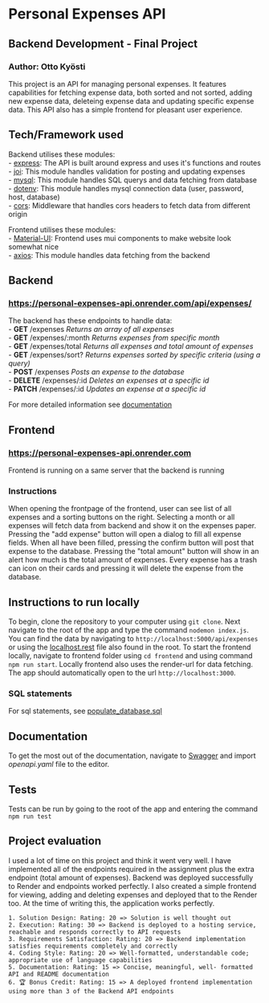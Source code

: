 # Personal Expenses API
## Backend Development - Final Project
### Author: Otto Kyösti
This project is an API for managing personal expenses. It features capabilities for fetching expense data, both sorted and not sorted, adding new expense data, deleteing expense data and updating specific expense data. This API also has a simple frontend for pleasant user experience.

## Tech/Framework used
Backend utilises these modules:<br/>
    - [express](https://expressjs.com/): The API is built around express and uses it's functions and routes<br/>
    - [joi](https://joi.dev/): This module handles validation for posting and updating expenses<br/>
    - [mysql](https://www.npmjs.com/package/mysql): This module handles SQL querys and data fetching from database<br/>
    - [dotenv](https://www.npmjs.com/package/dotenv): This module handles mysql connection data (user, password, host, database)<br/>
    - [cors](https://www.npmjs.com/package/cors): Middleware that handles cors headers to fetch data from different origin<br/>

Frontend utilises these modules:<br/>
    - [Material-UI](https://mui.com/): Frontend uses mui components to make website look somewhat nice<br/>
    - [axios](https://axios-http.com/docs/intro): This module handles data fetching from the backend<br/>

## Backend
### https://personal-expenses-api.onrender.com/api/expenses/
The backend has these endpoints to handle data:<br/>
    - **GET** /expenses _Returns an array of all expenses_<br/>
    - **GET** /expenses/:month _Returns expenses from specific month_<br/>
    - **GET** /expenses/total _Returns all expenses and total amount of expenses_<br/>
    - **GET** /expenses/sort? _Returns expenses sorted by specific criteria (using a query)_<br/>
    - **POST** /expenses _Posts an expense to the database_<br/>
    - **DELETE** /expenses/:id _Deletes an expenses at a specific id_<br/>
    - **PATCH** /expenses/:id _Updates an expense at a specific id_<br/>

For more detailed information see [documentation](/openapi.yaml)

## Frontend
### https://personal-expenses-api.onrender.com
Frontend is running on a same server that the backend is running
### Instructions
When opening the frontpage of the frontend, user can see list of all expenses and a sorting buttons on the right.
Selecting a month or all expenses will fetch data from backend and show it on the expenses paper. Pressing the "add expense" button will open a dialog to fill all expense fields. When all have been filled, pressing the confirm button will post that expense to the database. Pressing the "total amount" button will show in an alert how much is the total amount of expenses. Every expense has a trash can icon on their cards and pressing it will delete the expense from the database.

## Instructions to run locally
To begin, clone the repository to your computer using `git clone`. Next navigate to the root of the app and type the command `nodemon index.js`. You can find the data by navigating to `http://localhost:5000/api/expenses` or using the [localhost.rest](/localhost.rest) file also found in the root. To start the frontend locally, navigate to frontend folder using `cd frontend` and using command `npm run start`. Locally frontend also uses the render-url for data fetching. The app should automatically open to the url `http://localhost:3000`.
### SQL statements
For sql statements, see [populate_database.sql](/populate_database.sql)

## Documentation
To get the most out of the documentation, navigate to [Swagger](https://editor.swagger.io/) and import _openapi.yaml_ file to the editor.

## Tests
Tests can be run by going to the root of the app and entering the command `npm run test`

## Project evaluation
I used a lot of time on this project and think it went very well. I have implemented all of the endpoints required in the assignment plus the extra endpoint (total amount of expenses). Backend was deployed successfully to Render and endpoints worked perfectly. I also created a simple frontend for viewing, adding and deleting expenses and deployed that to the Render too. At the time of writing this, the application works perfectly.

    1. Solution Design: Rating: 20 => Solution is well thought out
    2. Execution: Rating: 30 => Backend is deployed to a hosting service, reachable and responds correctly to API requests
    3. Requirements Satisfaction: Rating: 20 => Backend implementation satisfies requirements completely and correctly
    4. Coding Style: Rating: 20 => Well-formatted, understandable code; appropriate use of language capabilities
    5. Documentation: Rating: 15 => Concise, meaningful, well- formatted API and README documentation
    6. 🏆 Bonus Credit: Rating: 15 => A deployed frontend implementation using more than 3 of the Backend API endpoints